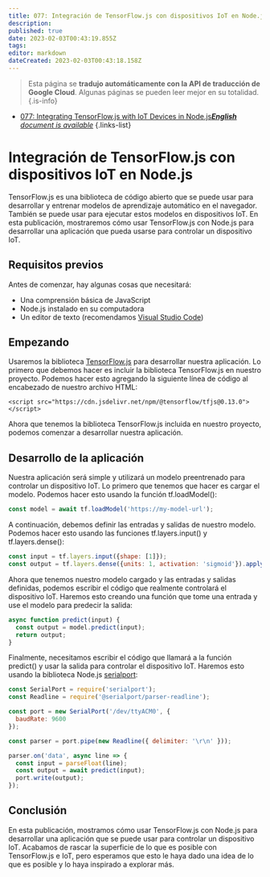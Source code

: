 ```yaml
---
title: 077: Integración de TensorFlow.js con dispositivos IoT en Node.js
description: 
published: true
date: 2023-02-03T00:43:19.855Z
tags: 
editor: markdown
dateCreated: 2023-02-03T00:43:18.158Z
---
```


> Esta página se **tradujo automáticamente con la API de traducción de Google Cloud**.
Algunas páginas se pueden leer mejor en su totalidad.{.is-info}



- [077: Integrating TensorFlow.js with IoT Devices in Node.js***English** document is available*](/en/Knowledge-base/TensorFlow-js/Learning/077-integrating-tensorflow-js-with-iot-devices-in-node-js)
{.links-list}


# Integración de TensorFlow.js con dispositivos IoT en Node.js

TensorFlow.js es una biblioteca de código abierto que se puede usar para desarrollar y entrenar modelos de aprendizaje automático en el navegador. También se puede usar para ejecutar estos modelos en dispositivos IoT. En esta publicación, mostraremos cómo usar TensorFlow.js con Node.js para desarrollar una aplicación que pueda usarse para controlar un dispositivo IoT.

## Requisitos previos

Antes de comenzar, hay algunas cosas que necesitará:

- Una comprensión básica de JavaScript
- Node.js instalado en su computadora
- Un editor de texto (recomendamos [Visual Studio Code](https://code.visualstudio.com/))

## Empezando

Usaremos la biblioteca [TensorFlow.js](https://js.tensorflow.org/) para desarrollar nuestra aplicación. Lo primero que debemos hacer es incluir la biblioteca TensorFlow.js en nuestro proyecto. Podemos hacer esto agregando la siguiente línea de código al encabezado de nuestro archivo HTML:

```
<script src="https://cdn.jsdelivr.net/npm/@tensorflow/tfjs@0.13.0"> </script>
```

Ahora que tenemos la biblioteca TensorFlow.js incluida en nuestro proyecto, podemos comenzar a desarrollar nuestra aplicación.

## Desarrollo de la aplicación

Nuestra aplicación será simple y utilizará un modelo preentrenado para controlar un dispositivo IoT. Lo primero que tenemos que hacer es cargar el modelo. Podemos hacer esto usando la función tf.loadModel():

```javascript
const model = await tf.loadModel('https://my-model-url');
```

A continuación, debemos definir las entradas y salidas de nuestro modelo. Podemos hacer esto usando las funciones tf.layers.input() y tf.layers.dense():

```javascript
const input = tf.layers.input({shape: [1]});
const output = tf.layers.dense({units: 1, activation: 'sigmoid'}).apply(input);
```

Ahora que tenemos nuestro modelo cargado y las entradas y salidas definidas, podemos escribir el código que realmente controlará el dispositivo IoT. Haremos esto creando una función que tome una entrada y use el modelo para predecir la salida:

```javascript
async function predict(input) {
  const output = model.predict(input);
  return output;
}
```

Finalmente, necesitamos escribir el código que llamará a la función predict() y usar la salida para controlar el dispositivo IoT. Haremos esto usando la biblioteca Node.js [serialport](https://serialport.io/):

```javascript
const SerialPort = require('serialport');
const Readline = require('@serialport/parser-readline');

const port = new SerialPort('/dev/ttyACM0', {
  baudRate: 9600
});

const parser = port.pipe(new Readline({ delimiter: '\r\n' }));

parser.on('data', async line => {
  const input = parseFloat(line);
  const output = await predict(input);
  port.write(output);
});
```

## Conclusión

En esta publicación, mostramos cómo usar TensorFlow.js con Node.js para desarrollar una aplicación que se puede usar para controlar un dispositivo IoT. Acabamos de rascar la superficie de lo que es posible con TensorFlow.js e IoT, pero esperamos que esto le haya dado una idea de lo que es posible y lo haya inspirado a explorar más.